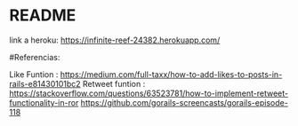 # README

link a heroku: https://infinite-reef-24382.herokuapp.com/



#Referencias:

  Like Funtion : https://medium.com/full-taxx/how-to-add-likes-to-posts-in-rails-e81430101bc2
  Retweet funtion : https://stackoverflow.com/questions/63523781/how-to-implement-retweet-functionality-in-ror
                    https://github.com/gorails-screencasts/gorails-episode-118
